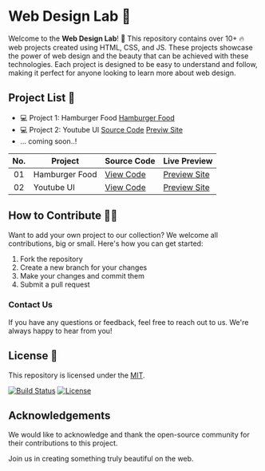 # Web Design Lab 🚀

Welcome to the **Web Design Lab**! 🎉 This repository contains over 10+ 🔥 web projects created using HTML, CSS, and JS. These projects showcase the power of web design and the beauty that can be achieved with these technologies. Each project is designed to be easy to understand and follow, making it perfect for anyone looking to learn more about web design.

## Project List 📜

- 💻 Project 1: Hamburger Food [Hamburger Food]()
- 💻 Project 2: Youtube UI  [Source Code](https://alsiam.github.io/web-design-lab/youtube-ui/)  [Previw Site](https://alsiam.github.io/web-design-lab/youtube-ui/)
- ... coming soon..!


|  No.| Project         | Source Code                                                          | Live Preview         |
| :-: | ----------------|----------------------------------------------------------------------|-----------------------------------------------------
| 01  | Hamburger Food | [View Code](https://github.com/alsiam/web-design-lab/tree/main/hamburger-food) | [Preview Site](https://alsiam.github.io/web-design-lab/hamburger-food)
| 02  | Youtube UI  | [View Code](https://github.com/alsiam/web-design-lab/tree/main/youtube-ui)        | [Preview Site](https://alsiam.github.io/web-design-lab/yotube-ui)

## How to Contribute 👨‍💻

Want to add your own project to our collection? We welcome all contributions, big or small. Here's how you can get started:

1. Fork the repository
2. Create a new branch for your changes
3. Make your changes and commit them
4. Submit a pull request

### Contact Us

If you have any questions or feedback, feel free to reach out to us. We're always happy to hear from you!

## License 📄

This repository is licensed under the [MIT](https://github.com/alsiam/web-design-lab/blob/main/LICENSE).

[![Build Status](https://img.shields.io/travis/alsiam/REPO.svg?style=flat-square)](https://travis-ci.org/alsiam/web-design-lab)
[![License](https://img.shields.io/badge/license-MIT-blue.svg?style=flat-square)](https://github.com/alsiam/web-design-lab/blob/master/LICENSE)

## Acknowledgements

We would like to acknowledge and thank the open-source community for their contributions to this project.

Join us in creating something truly beautiful on the web.
